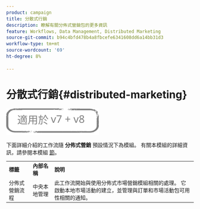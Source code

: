 ```yaml
---
product: campaign
title: 分散式行銷
description: 瞭解有關分佈式營銷包的更多資訊
feature: Workflows, Data Management, Distributed Marketing
source-git-commit: b94c4bfd478b4a8fbcefe6341608dd6a14bb31d3
workflow-type: tm+mt
source-wordcount: '69'
ht-degree: 8%

---
```



# 分散式行銷{#distributed-marketing}

![](../../assets/common.svg)

下面詳細介紹的工作流隨 **分佈式營銷** 預設情況下為模組。 有關本模組的詳細資訊，請參閱本模組 [節](../../distributed/using/about-distributed-marketing.md)。

<table> 
 <tbody> 
  <tr> 
   <td> <strong>標籤</strong><br /> </td> 
   <td> <strong>內部名稱</strong><br /> </td> 
   <td> <strong>說明</strong><br /> </td> 
  </tr> 
  <tr> 
   <td> <span class="uicontrol">分佈式營銷流程</span> <br /> </td> 
   <td> <span class="uicontrol">中央本地管理</span> <br /> </td> 
   <td> 此工作流開始與使用分佈式市場營銷模組相關的處理。 它啟動本地市場活動的建立，並管理與訂單和市場活動包可用性相關的通知。<br /> </td> 
  </tr> 
 </tbody> 
</table>


